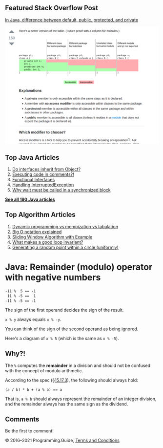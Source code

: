 <span class="underline"></span>

<span class="underline"></span>

## Featured Stack Overflow Post

[In Java, difference between default, public, protected, and private](https://stackoverflow.com/a/33627846/276052)

[<img src="../images/so-featured-33627846.png" alt="StackOverflow screenshot thumbnail" class="screenshot" />](https://stackoverflow.com/a/33627846/276052)

<span class="underline"></span>

## Top Java Articles

1.  [Do interfaces inherit from Object?](do-interfaces-inherit-from-object.html)
2.  [Executing code in comments?!](executing-code-in-comments.html)
3.  [Functional Interfaces](functional-interfaces.html)
4.  [Handling InterruptedException](handling-interrupted-exceptions.html)
5.  [Why wait must be called in a synchronized block](why-wait-must-be-in-synchronized.html)

[**See all 190 Java articles**](index.html)

## Top Algorithm Articles

1.  [Dynamic programming vs memoization vs tabulation](../dynamic-programming-vs-memoization-vs-tabulation.html)
2.  [Big O notation explained](../big-o-notation-explained.html)
3.  [Sliding Window Algorithm with Example](../sliding-window-example.html)
4.  [What makes a good loop invariant?](../what-makes-a-good-loop-invariant.html)
5.  [Generating a random point within a circle (uniformly)](../random-point-within-circle.html)

# Java: Remainder (modulo) operator with negative numbers

    -11 %  5 == -1
     11 % -5 ==  1
    -11 % -5 == -1

The sign of the first operand decides the sign of the result.

`x % y` always equals `x % -y`.

You can think of the sign of the second operand as being ignored.

Here's a diagram of `x % 5` (which is the same as `x % -5`).

## Why?!

The `%` computes the **remainder** in a division and should not be confused with the concept of modulo arithmetic.

According to the spec ([§15.17.3](https://docs.oracle.com/javase/specs/jls/se8/html/jls-15.html#jls-15.17.3)), the following should always hold:

    (a / b) * b + (a % b) == a

That is, `a % b` should always represent the remainder of an integer division, and the remainder always has the same sign as the dividend.

## Comments

Be the first to comment!

© 2016–2021 Programming.Guide, [Terms and Conditions](../terms-and-conditions.html)
